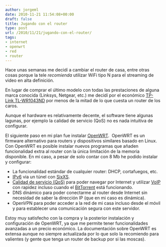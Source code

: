 ```yaml
---
author: jorgeml
date: 2010-11-21 11:54:08+00:00
draft: false
title: Jugando con el router
type: post
url: /2010/11/21/jugando-con-el-router/
tags:
- internet
- openwrt
- red
- router
---
```


Hace unas semanas me decidí a cambiar el router de casa, entre otras cosas porque la tele _recomienda_ utilizar WiFi tipo N para el streaming de video en alta definición.

En lugar de comprar el último modelo con todas las prestaciones de alguna marca conocida (Linksys, Netgear, etc.) me decidí por el económico [TP-Link TL-WR1043ND](http://www.tp-link.com/products/productDetails.asp?class=wlan&pmodel=TL-WR1043ND) por menos de la mitad de lo que cuesta un router de los caros.

Aunque el hardware es relativamente decente, el software tiene algunas lagunas, por ejemplo la calidad de servicio (QoS) no es nada intuitiva de configurar.

El siguiente paso en mi plan fue instalar [OpenWRT](http://www.openwrt.org/).  OpenWRT es un firmware alternativo para routers y dispositivos similares basado en Linux. Con OpenWRT es posible instalar nuevos programas que añaden funcionalidad extra al router con la única limitación de la memoria disponible. En mi caso, a pesar de solo contar con 8 Mb he podido instalar y configurar:

* La funcionalidad estándar de cualquier router: DHCP, cortafuegos, etc.
* [IPv6](http://es.wikipedia.org/wiki/IPv6) via un túnel con [SixXS](http://www.sixxs.net/).
* [Calidad de servicio (QoS)](http://es.wikipedia.org/wiki/QoS) para poder navegar por Internet y utilizar [VoIP](http://es.wikipedia.org/wiki/VoIP) con rapidez incluso cuando el [BitTorrent](http://es.wikipedia.org/wiki/BitTorrent_%28protocolo%29) está funcionando.
* DNS dinámico para poder conectarme al router desde Internet sin necesidad de saber la dirección IP (que en mi caso es dinámica).
* OpenVPN para poder acceder a la red de mi casa incluso desde el móvil y para establecer una comunicación segura con este servidor.

Estoy muy satisfecho con la compra y la posterior instalación y configuración de OpenWRT, ya que me permite tener funcionalidades avanzadas a un precio económico. La documentación sobre OpenWRT es extensa aunque no siempre actualizada por lo que solo la recomiendo para valientes (y gente que tenga un router de backup por si las moscas).
